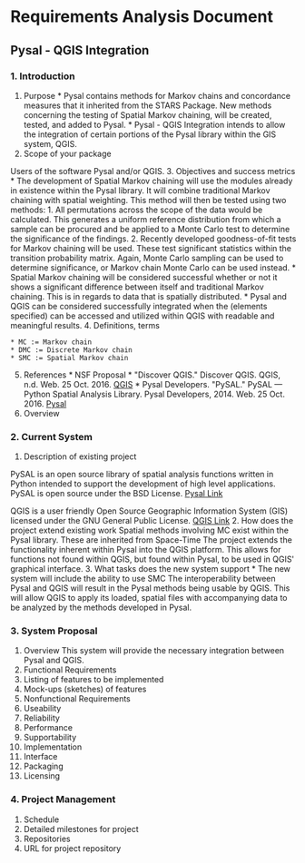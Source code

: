 # Requirements Analysis Document
## Pysal - QGIS Integration

### 1. Introduction
  1. Purpose
    * Pysal contains methods for Markov chains and concordance measures that it inherited from the STARS Package. New methods concerning the testing of Spatial Markov chaining, will be created, tested, and added to Pysal.
    * Pysal - QGIS Integration intends to allow the integration of certain portions of the Pysal library within the GIS system, QGIS.
  2. Scope of your package
  
  Users of the software Pysal and/or QGIS.
  3. Objectives and success metrics 
    * The development of Spatial Markov chaining will use the modules already in existence within the Pysal library. It will combine traditional Markov chaining with spatial weighting. This method will then be tested using two methods:
      1. All permutations across the scope of the data would be calculated. This generates a uniform reference distribution from which a sample can be procured and be applied to a Monte Carlo test to determine the significance of the findings.
      2. Recently developed goodness-of-fit tests for Markov chaining will be used. These test significant statistics within the transition probability matrix. Again, Monte Carlo sampling can be used to determine significance, or Markov chain Monte Carlo can be used instead.
    * Spatial Markov chaining will be considered successful whether or not it shows a significant difference between itself and traditional Markov chaining. This is in regards to data that is spatially distributed. 
    * Pysal and QGIS can be considered successfully integrated when the (elements specified) can be accessed and utilized within QGIS with readable and meaningful results. 
  4. Definitions, terms
  
    * MC := Markov chain
    * DMC := Discrete Markov chain
    * SMC := Spatial Markov chain
  
  5. References
    * NSF Proposal
    * "Discover QGIS." Discover QGIS. QGIS, n.d. Web. 25 Oct. 2016. [QGIS](http://www.qgis.org/en/site/about/index.html)
    * Pysal Developers. "PySAL." PySAL — Python Spatial Analysis Library. Pysal Developers, 2014. Web. 25 Oct. 2016. [Pysal](http://pysal.readthedocs.io/en/latest/index.html)
  6. Overview
  
### 2. Current System
  1. Description of existing project
  
  PySAL is an open source library of spatial analysis functions written in Python intended to support the development of high level applications. PySAL is open source under the BSD License. [Pysal Link](http://pysal.readthedocs.io/en/latest/index.html)
  
  QGIS is a user friendly Open Source Geographic Information System (GIS) licensed under the GNU General Public License. [QGIS Link](http://www.qgis.org/en/site/about/index.html)
  2. How does the project extend existing work
  Spatial methods involving MC exist within the Pysal library. These are inherited from Space-Time 
  The project extends the functionality inherent within Pysal into the QGIS platform. This allows for functions not found within QGIS, but found within Pysal, to be used in QGIS' graphical interface.
  3. What tasks does the new system support
    * The new system will include the ability to use SMC
  The interoperability between Pysal and QGIS will result in the Pysal methods being usable by QGIS. This will allow QGIS to apply its loaded, spatial files with accompanying data to be analyzed by the methods developed in Pysal.
  
### 3. System Proposal
1. Overview
This system will provide the necessary integration between Pysal and QGIS.
2. Functional Requirements
  1. Listing of features to be implemented
  2. Mock-ups (sketches) of features
3. Nonfunctional Requirements
  1. Useability
  2. Reliability
  3. Performance
  4. Supportability
  5. Implementation
  6. Interface
  7. Packaging
  8. Licensing
           
### 4. Project Management
1. Schedule
  1. Detailed milestones for project
2. Repositories
  1. URL for project repository
